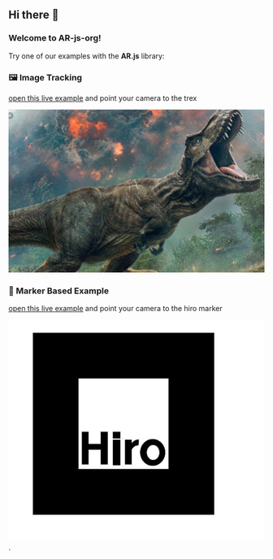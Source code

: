 ## Hi there 👋

### Welcome to AR-js-org!

Try one of our examples with the **AR.js** library:

### 🖼 **Image Tracking**
[open this live example](https://ar-js-org.github.io/.github/profile/aframe/examples/image-tracking/nft/) and point your camera to the trex

![trex image](./aframe/examples/image-tracking/nft/trex-image-big.jpeg)


### 🔲 Marker Based Example
[open this live example](https://ar-js-org.github.io/.github/profile/aframe/examples/marker-based/basic.html) and point your camera to the hiro marker

![hiro marker](./aframe/examples/marker-based/HIRO.jpg).

<!--

**Here are some ideas to get you started:**

🙋‍♀️ A short introduction - what is your organization all about?
🌈 Contribution guidelines - how can the community get involved?
👩‍💻 Useful resources - where can the community find your docs? Is there anything else the community should know?
🍿 Fun facts - what does your team eat for breakfast?
🧙 Remember, you can do mighty things with the power of [Markdown](https://docs.github.com/github/writing-on-github/getting-started-with-writing-and-formatting-on-github/basic-writing-and-formatting-syntax)
-->
